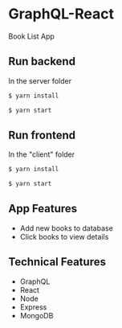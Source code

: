 # GraphQL-React

Book List App

## Run backend

In the server folder

```sh
$ yarn install
```

```sh
$ yarn start
```

## Run frontend

In the "client" folder

```sh
$ yarn install
```

```sh
$ yarn start
```

## App Features

- Add new books to database
- Click books to view details

## Technical Features

- GraphQL
- React
- Node
- Express
- MongoDB
